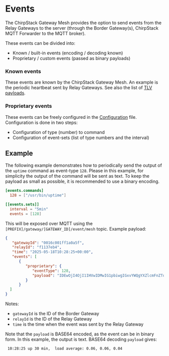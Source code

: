 # Events

The ChirpStack Gateway Mesh provides the option to send events from the Relay
Gateways to the server (through the Border Gateway(s), ChirpStack MQTT Forwarder
to the MQTT broker).

These events can be divided into:

* Known / built-in events (encoding / decoding known)
* Proprietary / custom events (passed as binary payloads)

### Known events

These events are known by the ChirpStack Gateway Mesh. An example is the
periodic heartbeat sent by Relay Gateways. See also the list of
[TLV payloads](./protocol/tlv-payloads.md).

### Proprietary events

These events can be freely configured in the [Configuration](./configuration.md)
file. Configuration is done in two steps:

* Configuration of type (number) to command
* Configuration of event-sets (list of type numbers and the interval)

## Example

The following example demonstrates how to periodically send the output of the
`uptime` command as event-type `128`. Please in this example, for simplicity
the output of the command will be sent as text. To keep the payload as small
as possible, it is recommended to use a binary encoding.

```toml
[events.commands]
  128 = ["/usr/bin/uptime"]

[[events.sets]]
  interval = "5min"
  events = [128]
```

This will be exposed over MQTT using the `[PREFIX]/gateway/[GATEWAY_ID]/event/mesh`
topic. Example payload:

```json
{
   "gatewayId": "0016c001ff1a0a5f",
   "relayId": "f1137eb4",
   "time": "2025-05-18T10:28:25+00:00",
   "events": [
      {
         "proprietary": {
            "eventType": 128,
            "payload": "IDEwOjI4OjI1IHVwIDMwIG1pbiwgIGxvYWQgYXZlcmFnZTogMC4wNiwgMC4wNiwgMC4wNAo="
         }
      }
  ]
}
```

Notes:

* `gatewayId` is the ID of the Border Gateway
* `relayId` is the ID of the Relay Gateway
* `time` is the time when the event was sent by the Relay Gateway

Note that the `payload` is BASE64 encoded, as the event can be in binary form.
In this example, the output is text. BASE64 decoding `payload` gives:

```
 10:28:25 up 30 min,  load average: 0.06, 0.06, 0.04
```
